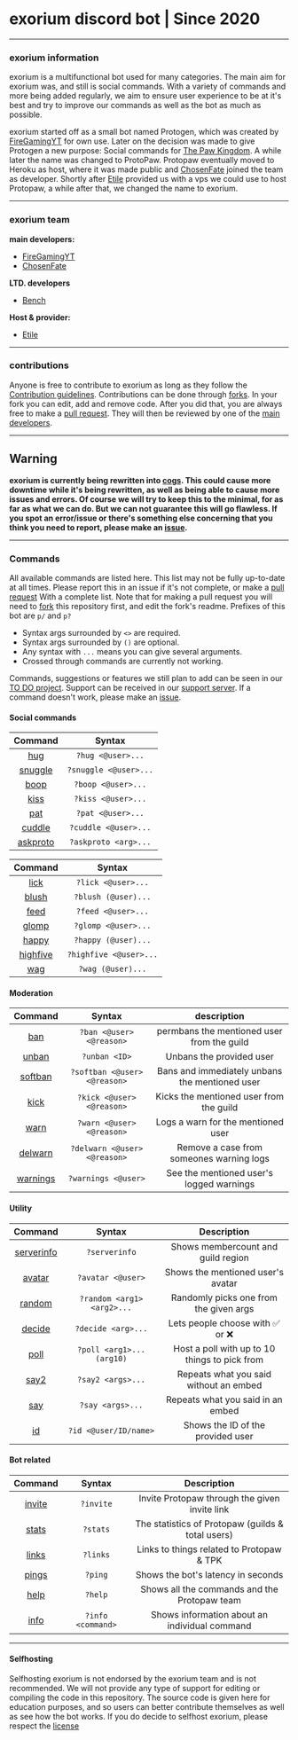 # exorium discord bot | Since 2020
----
### exorium information
exorium is a multifunctional bot used for many categories. The main aim for exorium was, and still is social commands. With a variety of commands and more being added regularly, we aim to ensure user experience to be at it's best and try to improve our commands as well as the bot as much as possible.

exorium started off as a small bot named Protogen, which was created by [FireGamingYT](https://github.com/FireGamingYT/) for own use. Later on the decision was made to give Protogen a new purpose: Social commands for [The Paw Kingdom](https://linktr.ee/pawkingdom). A while later the name was changed to ProtoPaw. Protopaw eventually moved to Heroku as host, where it was made public and [ChosenFate](https://github.com/Chosen-Fate) joined the team as developer. Shortly after [Etile](https://github.com/Etile0) provided us with a vps we could use to host Protopaw, a while after that, we changed the name to exorium.

---
### exorium team
**main developers:**
- [FireGamingYT](https://github.com/FireGamingYT/)
- [ChosenFate](https://github.com/Chosen-Fate/)

**LTD. developers**
- [Bench](https://github.com/Bench182/)

**Host & provider:**
- [Etile](https://github.com/Etile0/)
---
### contributions
Anyone is free to contribute to exorium as long as they follow the [Contribution guidelines](https://github.com/ThePawKingdom/exorium/blob/master/CONTRIBUTING.md). Contributions can be done through [forks](https://github.com/ThePawKingdom/exorium/network/members). In your fork you can edit, add and remove code. After you did that, you are always free to make a [pull request](https://github.com/ThePawKingdom/exorium/pulls/). They will then be reviewed by one of the [main developers](https://github.com/ThePawKingdom/exorium#exorium-team).

---
## Warning
**exorium is currently being rewritten into [cogs](https://github.com/ThePawKingdom/exorium/tree/cogs/). This could cause more downtime while it's being rewritten, as well as being able to cause more issues and errors. Of course we will try to keep this to the minimal, for as far as what we can do. But we can not guarantee this will go flawless. If you spot an error/issue or there's something else concerning that you think you need to report, please make an [issue](https://github.com/ThePawKingdom/exorium/issues).**

---
### Commands
All available commands are listed here. This list may not be fully up-to-date at all times.
Please report this in an issue if it's not complete, or make a [pull request](https://github.com/ThePawKingdom/exorium/pulls/) With a complete list. Note that for making a pull request you will need to [fork](https://github.com/ThePawKingdom/exorium/network/members) this repository first, and edit the fork's readme. Prefixes of this bot are `p/` and `p?`

* Syntax args surrounded by `<>` are required. 
* Syntax args surrounded by `()` are optional. 
* Any syntax with `...` means you can give several arguments.
* Crossed through commands are currently not working.

Commands, suggestions or features we still plan to add can be seen in our [TO DO project](https://github.com/ThePawKingdom/exorium/projects/1).
Support can be received in our [support server](https://discord.gg/MRdGudf).
If a command doesn't work, please make an [issue](https://github.com/ThePawKingdom/exorium/issues/).

#### Social commands
|Command                                                                      |Syntax                |
| :-------------------------------------------------------------------------: | :------------------: |
|[hug](https://github.com/ThePawKingdom/exorium/blob/master/main.py#L179)     |`?hug <@user>...`     |
|[snuggle](https://github.com/ThePawKingdom/exorium/blob/master/main.py#L173) |`?snuggle <@user>...` |
|[boop](https://github.com/ThePawKingdom/exorium/blob/master/main.py#L191)    |`?boop <@user>...`    |
|[kiss](https://github.com/ThePawKingdom/exorium/blob/master/main.py#L197)    |`?kiss <@user>...`    |
|[pat](https://github.com/ThePawKingdom/exorium/blob/master/main.py#L185)     |`?pat <@user>...`     |
|[cuddle](https://github.com/ThePawKingdom/exorium/blob/master/main.py#L215)  |`?cuddle <@user>...`  |
|[askproto](https://github.com/ThePawKingdom/exorium/blob/master/main.py#L355)|`?askproto <arg>...`  |

|Command                                                                      |Syntax                |  
| :-------------------------------------------------------------------------: | :------------------: |
|[lick](https://github.com/ThePawKingdom/exorium/blob/master/main.py#L203)    |`?lick <@user>...`    |
|[blush](https://github.com/ThePawKingdom/exorium/blob/master/main.py#L251)   |`?blush (@user)...`   |
|[feed](https://github.com/ThePawKingdom/exorium/blob/master/main.py#L266)    |`?feed <@user>...`    |
|[glomp](https://github.com/ThePawKingdom/exorium/blob/master/main.py#L276)   |`?glomp <@user>...`   |
|[happy](https://github.com/ThePawKingdom/exorium/blob/master/main.py#L286)   |`?happy (@user)...`   |
|[highfive](https://github.com/ThePawKingdom/exorium/blob/master/main.py#L301)|`?highfive <@user>...`|
|[wag](https://github.com/ThePawKingdom/exorium/blob/master/main.py#L307)     |`?wag (@user)...`     |

#### Moderation
|Command                                                                        |Syntax                       |description                                      |
| :---------------------------------------------------------------------------: | :-------------------------: | :---------------------------------------------: |
|[ban](https://github.com/ThePawKingdom/exorium/blob/master/main.py#L364)       |`?ban <@user> <@reason>`     |permbans the mentioned user from the guild       | 
|[unban](https://github.com/ThePawKingdom/exorium/blob/master/main.py#L384)     |`?unban <ID>`                |Unbans the provided user                         |
|[softban](https://github.com/ThePawKingdom/exorium/blob/master/main.py#L416)   |`?softban <@user> <@reason>` |Bans and immediately unbans the mentioned user   |
|[kick](https://github.com/ThePawKingdom/exorium/blob/master/main.py#L396)      |`?kick <@user> <@reason>`    |Kicks the mentioned user from the guild          |
|[warn](https://github.com/ThePawKingdom/exorium/blob/master/main.py#L505)      |`?warn <@user> <@reason>`    |Logs a warn for the mentioned user               |
|[delwarn](https://github.com/ThePawKingdom/exorium/blob/master/main.py#L515)   |`?delwarn <@user> <@reason>` |Remove a case from someones warning logs         |
|[warnings](https://github.com/ThePawKingdom/exorium/blob/master/main.py#L528)  |`?warnings <@user>`          |See the mentioned user's logged warnings         |

#### Utility
|Command                                                                        |Syntax                       |Description                                      |
| :-------------------------------------------------------------------------:   | :-------------------------: | :---------------------------------------------: |
|[serverinfo](https://github.com/ThePawKingdom/protogen/blob/master/main.py#L153)|`?serverinfo`                |Shows membercount and guild region               |
|[avatar](https://github.com/ThePawKingdom/exorium/blob/master/main.py#L130)    |`?avatar <@user>`            |Shows the mentioned user's avatar                |
|[random](https://github.com/ThePawKingdom/exorium/blob/master/main.py#L328)    |`?random <arg1> <arg2>...`   |Randomly picks one from the given args           |
|[decide](https://github.com/ThePawKingdom/exorium/blob/master/main.py#L458)    |`?decide <arg>...`           |Lets people choose with :white_check_mark:	or :x:|
|[poll](https://github.com/ThePawKingdom/exorium/blob/master/main.py#L437)      |`?poll <arg1>... (arg10)`    |Host a poll with up to 10 things to pick from    |
|[say2](https://github.com/ThePawKingdom/exorium/blob/master/main.py#L486)      |`?say2 <args>...`            |Repeats what you said without an embed           |
|[say](https://github.com/ThePawKingdom/exorium/blob/master/main.py#L477)       |`?say <args>...`             |Repeats what you said in an embed                |
|[id](https://github.com/ThePawKingdom/exorium/blob/master/main.py#L92)         |`?id <@user/ID/name>`        |Shows the ID of the provided user                |

#### Bot related
|Command                                                                        |Syntax                       |Description                                      |
| :-------------------------------------------------------------------------:   | :-------------------------: | :---------------------------------------------: |
|[invite](https://github.com/ThePawKingdom/exorium/blob/master/main.py#L75)     |`?invite`                    |Invite Protopaw through the given invite link    |
|[stats](https://github.com/ThePawKingdom/exorium/blob/master/main.py#L83)      |`?stats`                     |The statistics of Protopaw (guilds & total users)|
|[links](https://github.com/ThePawKingdom/exorium/blob/master/main.py#L143)     |`?links`                     |Links to things related to Protopaw & TPK        |
|[pings](https://github.com/ThePawKingdom/exorium/blob/master/main.py#L44)      |`?ping`                      |Shows the bot's latency in seconds               |
|[help](https://github.com/ThePawKingdom/exorium/blob/master/main.py#L60)       |`?help`                      |Shows all the commands and the Protopaw team     |
|[info](https://github.com/ThePawKingdom/exorium/blob/master/main.py#L335)      |`?info <command>`            |Shows information about an individual command    |

---
#### Selfhosting
Selfhosting exorium is not endorsed by the exorium team and is not recommended. We will not provide any type of support for editing or compiling the code in this repository. The source code is given here for education purposes, and so users can better contribute themselves as well as see how the bot works. If you do decide to selfhost exorium, please respect the [license](https://github.com/FireGamingYT/protogen/blob/master/LICENSE)
